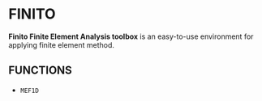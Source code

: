 # FINITO

**Finito Finite Element Analysis toolbox** is an easy-to-use environment for applying finite element method.

## FUNCTIONS

* ```MEF1D```